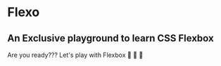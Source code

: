 # Flexo

## An Exclusive playground to learn CSS Flexbox

Are you ready???
Let's play with Flexbox 🥳 🥳 🥳
